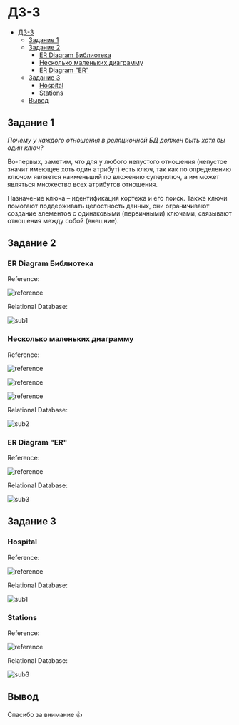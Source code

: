 # ДЗ-3

- [ДЗ-3](#дз-3)
  - [Задание 1](#задание-1)
  - [Задание 2](#задание-2)
    - [ER Diagram Библиотека](#er-diagram-библиотека)
    - [Несколько маленьких диаграмму](#несколько-маленьких-диаграмму)
    - [ER Diagram "ER"](#er-diagram-er)
  - [Задание 3](#задание-3)
    - [Hospital](#hospital)
    - [Stations](#stations)
  - [Вывод](#вывод)


## Задание 1

*Почему у каждого отношения в реляционной БД должен быть хотя бы один ключ?*

Во-первых, заметим, что для у любого непустого отношения (непустое значит имеющее хоть один атрибут) есть ключ, так как по определению ключом является наименьший по вложению суперключ, а им может являться множество всех атрибутов отношения.

Назначение ключа – идентификация кортежа и его поиск. Также ключи помогают поддерживать целостность данных, они ограничивают создание элементов с одинаковыми (первичными) ключами, связывают отношения между собой (внешние).

##  Задание 2

### ER Diagram Библиотека

Reference:

![reference](task2/sub1/reference.png)

Relational Database:

![sub1](task2/sub1/sub1.png)

### Несколько маленьких диаграмму

Reference:

![reference](task2/sub2/reference1.png)

![reference](task2/sub2/reference2.png) 

![reference](task2/sub2/reference3.png)

Relational Database:

![sub2](task2/sub2/sub2.png)

### ER Diagram "ER"

Reference:

![reference](task2/sub3/reference.png)

Relational Database:

![sub3](task2/sub3/sub3.png)

## Задание 3

### Hospital

Reference:

![reference](task3/sub1/reference.png)

Relational Database:

![sub1](task3/sub1/sub1.png)

### Stations

Reference:

![reference](task3/sub2/reference.png)

Relational Database:

![sub3](task3/sub2/sub2.png)

## Вывод

Спасибо за внимание 👍